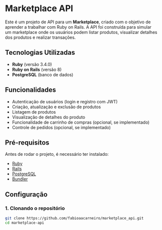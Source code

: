# Marketplace API

Este é um projeto de API para um **Marketplace**, criado com o objetivo de aprender a trabalhar com Ruby on Rails. A API foi construída para simular um marketplace onde os usuários podem listar produtos, visualizar detalhes dos produtos e realizar transações.

## Tecnologias Utilizadas

- **Ruby** (versão 3.4.0)
- **Ruby on Rails** (versão 8)
- **PostgreSQL** (banco de dados)

## Funcionalidades

- Autenticação de usuários (login e registro com JWT)
- Criação, atualização e exclusão de produtos
- Listagem de produtos
- Visualização de detalhes do produto
- Funcionalidade de carrinho de compras (opcional, se implementado)
- Controle de pedidos (opcional, se implementado)

## Pré-requisitos

Antes de rodar o projeto, é necessário ter instalado:

- [Ruby](https://www.ruby-lang.org/en/documentation/installation/)
- [Rails](https://rubyonrails.org/)
- [PostgreSQL](https://www.postgresql.org/download/)
- [Bundler](https://bundler.io/)

## Configuração

### 1. Clonando o repositório

```bash
git clone https://github.com/fabioaacarneiro/marketplace_api.git
cd marketplace-api
